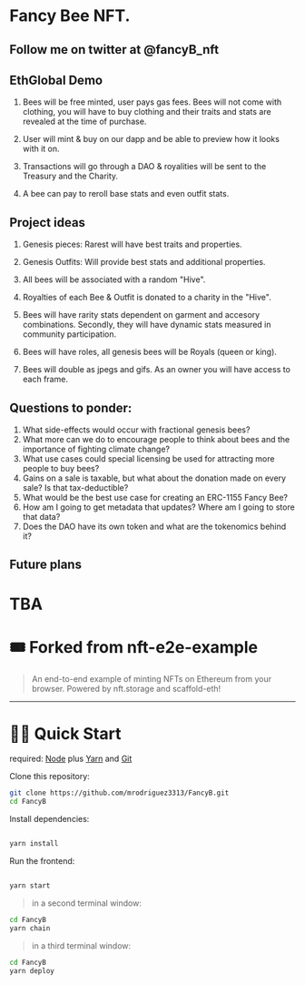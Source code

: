 # Fancy Bee NFT. 
## Follow me on twitter at @fancyB_nft

## EthGlobal Demo

1. Bees will be free minted, user pays gas fees. Bees will not come with clothing, you will have to buy clothing and their traits and stats are revealed at the time of purchase.

2. User will mint & buy on our dapp and be able to preview how it looks with it on. 

3. Transactions will go through a DAO & royalities will be sent to the Treasury and the Charity.

4. A bee can pay to reroll base stats and even outfit stats.

## Project ideas
1. Genesis pieces: Rarest will have best traits and properties.

2. Genesis Outfits: Will provide best stats and additional properties.

2. All bees will be associated with a random "Hive". 

3. Royalties of each Bee & Outfit is donated to a charity in the "Hive". 

4. Bees will have rarity stats dependent on garment and accesory combinations. Secondly, they will have dynamic stats measured in community participation. 

5. Bees will have roles, all genesis bees will be Royals (queen or king).

6. Bees will double as jpegs and gifs. As an owner you will have access to each frame.

## Questions to ponder: 

1. What side-effects would occur with fractional genesis bees?
2. What more can we do to encourage people to think about bees and the importance of fighting climate change?
3. What use cases could special licensing be used for attracting more people to buy bees?
4. Gains on a sale is taxable, but what about the donation made on every sale? Is that tax-deductible?
5. What would be the best use case for creating an ERC-1155 Fancy Bee?
6. How am I going to get metadata that updates? Where am I going to store that data?
7. Does the DAO have its own token and what are the tokenomics behind it?


## Future plans
# TBA


# 🎟 Forked from nft-e2e-example

> An end-to-end example of minting NFTs on Ethereum from your browser. Powered by nft.storage and scaffold-eth!

---

# 🏃‍♀️ Quick Start

required: [Node](https://nodejs.org/dist/latest-v12.x/) plus [Yarn](https://classic.yarnpkg.com/en/docs/install/) and [Git](https://git-scm.com/downloads)

Clone this repository:

```bash
git clone https://github.com/mrodriguez3313/FancyB.git
cd FancyB

```

Install dependencies:

```bash

yarn install

```

Run the frontend:

```bash

yarn start

```

> in a second terminal window:

```bash
cd FancyB
yarn chain

```

> in a third terminal window:

```bash
cd FancyB
yarn deploy

```

